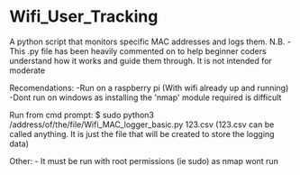 # Wifi_User_Tracking
A python script that monitors specific MAC addresses and logs them.
N.B. -  This .py file has been heavily commented on to help beginner coders understand how it works and guide them through.
        It is not intended for moderate

Recomendations:
    -Run on a raspberry pi (With wifi already up and running)
    -Dont run on windows as installing the 'nmap' module required is difficult

Run from cmd prompt: $ sudo python3 /address/of/the/file/Wifi_MAC_logger_basic.py 123.csv
    (123.csv can be called anything. It is just the file that will be created to store the logging data)
    
Other:
    - It must be run with root permissions (ie sudo) as nmap wont run 
